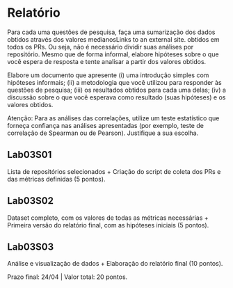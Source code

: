 # Relatório

Para cada uma questões de pesquisa, faça uma sumarização dos dados obtidos através dos valores medianosLinks to an external site. obtidos em todos os PRs. Ou seja, não é necessário dividir suas análises por repositório. Mesmo que de forma informal, elabore hipóteses sobre o que você espera de resposta e tente analisar a partir dos valores obtidos. 

Elabore um documento que apresente (i) uma introdução simples com hipóteses informais; (ii) a metodologia que você utilizou para responder às questões de pesquisa; (iii) os resultados obtidos para cada uma delas; (iv) a discussão sobre o que você esperava como resultado (suas hipóteses) e os valores obtidos.

Atenção: Para as análises das correlações, utilize um teste estatístico que forneça confiança nas análises apresentadas (por exemplo, teste de correlação de Spearman ou de Pearson). Justifique a sua escolha.

## Lab03S01

Lista de repositórios selecionados + Criação do script de coleta dos PRs e das métricas definidas (5 pontos).

## Lab03S02

Dataset completo, com os valores de todas as métricas necessárias + Primeira versão do relatório final, com as hipóteses iniciais (5 pontos).

## Lab03S03

Análise e visualização de dados + Elaboração do relatório final (10 pontos).

Prazo final: 24/04 | Valor total: 20 pontos.




